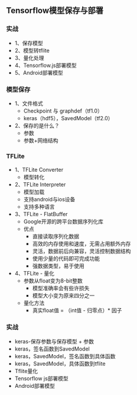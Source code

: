 ## Tensorflow模型保存与部署
### 实战
* 1、保存模型
* 2、模型转tflite
* 3、量化处理
* 4、Tensorflow.js部署模型
* 5、Android部署模型

### 模型保存
* 1、文件格式
   *  Checkpoint 与 graphdef（tf1.0）
   *  keras（hdf5），SavedModel（tf2.0）
* 2、保存的是什么？
   * 参数
   *  参数+网络结构
   
### TFLite
* 1、TFLite Converter
   *  模型转化
* 2、TFLite Interpreter
   *  模型加载
   *  支持android与ios设备
   *  支持多种语言
* 3、TFLite - FlatBuffer
   *  Google开源的跨平台数据序列化库
   *  优点
       *  直接读取序列化数据
       *  高效的内存使用和速度，无需占用额外内存
       *  灵活，数据前后向兼容，灵活控制数据结构
       *  使用少量的代码即可完成功能
       *  强数据类型，易于使用
* 4、TFLite - 量化
   *  参数从float变为8-bit整数
       *  模型准确率会有些许损失
       *  模型大小变为原来四分之一
   *  量化方法
       *  真实float值 = （int值 - 归零点）* 因子
       
### 实战
* keras-保存参数与保存模型 + 参数
* keras，签名函数到SavedModel
* keras，SavedModel，签名函数到具体函数
* keras，SavedModel，具体函数到tflite
* Tflite量化
* Tensorflow js部署模型
* Android部署模型

